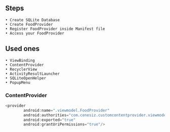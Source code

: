 ## Steps
    • Create SQLite Database
    • Create FoodProvider
    • Register FoodProvider inside Manifest file
    • Access your FoodProvider

## Used ones
    • ViewBinding
    • ContentProvider
    • RecyclerView
    • ActivityResultLauncher
    • SQLiteOpenHelper
    • PopupMenu

### ContentProvider

```groovy
<provider
        android:name=".viewmodel.FoodProvider"
        android:authorities="com.cenesiz.customcontentprovider.viewmodel"
        android:exported="true"
        android:grantUriPermissions="true"/>
```
